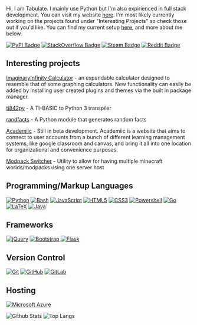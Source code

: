 Hi, I am Tabulate. I mainly use Python but I'm also expirienced in full stack development. You can visit my website [here](https://tabulatejarl8.github.io). I'm most likely currently working on the projects found under "Interesting Projects" so check those out if you'd like. You can find my current setup [here](https://tabulatejarl8.github.io/setuplist), and more about me below.

[![PyPI Badge](https://img.shields.io/badge/-PyPI-3775A9?style=flat-square&logo=pypi&logoColor=white&link=https://pypi.org/user/Tabulate/)](https://pypi.org/user/Tabulate/)
[![StackOverflow Badge](https://img.shields.io/badge/-StackOverflow-FE7A16?style=flat-square&logo=stackoverflow&logoColor=white&link=https://stackoverflow.com/users/11591238/tabulate)](https://stackoverflow.com/users/11591238/tabulate)
[![Steam Badge](https://img.shields.io/badge/-Steam-1E1E1E?style=flat-square&logo=steam&logoColor=white&link=https://steamcommunity.com/profiles/76561198872425795)](https://steamcommunity.com/profiles/76561198872425795)
[![Reddit Badge](https://img.shields.io/badge/-Reddit-FF4500?style=flat-square&logo=reddit&logoColor=white&link=https://reddit.com/u/TabulateJarl8)](https://reddit.com/u/TabulateJarl8)

## Interesting projects

[ImaginaryInfinity Calculator](https://gitlab.com/TurboWafflz/ImaginaryInfinity-Calculator/-/tree/development) - an expandable calculator designed to resemble that of some graphing calculators. New functionality can easily be added by installing user created plugins and themes via the built in package manager.

[ti842py](https://github.com/TabulateJarl8/ti842py) - A TI-BASIC to Python 3 transpiler

[randfacts](https://github.com/TabulateJarl8/randfacts) - A Python module that generates random facts

[Academiic](https://gitlab.com/TabulateJarl8/academiic) - Still in beta development. Academiic is a website that aims to connect to user accounts from a bunch of different learning management systems, like google classroom and canvas, and bring it all into one location for organizational and convenience purposes.

[Modpack Switcher](https://github.com/TabulateJarl8/modpackSwitcher) -  Utility to allow for having multiple minecraft worlds/modpacks using one server host


## Programming/Markup Languages

[![Python](https://img.shields.io/badge/-Python-14354C?style=flat-square&logo=python&logoColor=white)](https://python.org)
[![Bash](https://img.shields.io/badge/-Bash-black?style=flat-square&logo=gnu%20bash&logoColor=white)](https://www.gnu.org/software/bash/)
[![JavaScript](https://img.shields.io/badge/-JavaScript-black?style=flat-square&logo=javascript)](https://www.javascript.com/)
[![HTML5](https://img.shields.io/badge/-HTML5-E34F26?style=flat-square&logo=html5&logoColor=white)](https://developer.mozilla.org/en-US/docs/Web/Guide/HTML/HTML5)
[![CSS3](https://img.shields.io/badge/-CSS3-1572B6?style=flat-square&logo=css3)](https://developer.mozilla.org/en-US/docs/Web/CSS)
[![Powershell](https://img.shields.io/badge/-Powershell-black?style=flat-square&logo=powershell)](https://docs.microsoft.com/en-us/powershell/)
[![Go](https://img.shields.io/badge/-Go-00ADD8?style=flat-square&logo=go&logoColor=white)](https://golang.org/)
[![LaTeX](https://img.shields.io/badge/-LaTeX-008080?&style=flat-square&logo=latex&logoColor=white)](https://www.latex-project.org/)
[![Java](https://img.shields.io/badge/-Java-ED8B00?style=flat-square&logo=java&logoColor=white)](https://www.java.com/)

## Frameworks
[![jQuery](https://img.shields.io/badge/-jQuery-0769AD?style=flat-square&logo=jquery)](https://jquery.com/)
[![Bootstrap](https://img.shields.io/badge/-Bootstrap-563D7C?style=flat-square&logo=bootstrap)](https://getbootstrap.com/)
[![Flask](https://img.shields.io/badge/-Flask-000000?style=flat-square&logo=flask&logoColor=white)](https://flask.palletsprojects.com/)

## Version Control
[![Git](https://img.shields.io/badge/-Git-black?style=flat-square&logo=git)](https://git-scm.com/)
[![GitHub](https://img.shields.io/badge/-GitHub-181717?style=flat-square&logo=github)](https://github.com/TabulateJarl8)
[![GitLab](https://img.shields.io/badge/-GitLab-FCA121?style=flat-square&logo=gitlab)](https://gitlab.com/TabulateJarl8)

## Hosting
[![Microsoft Azure](https://img.shields.io/badge/Microsoft%20Azure-232F7E?style=flat-square&logo=microsoft-azure)](https://azure.microsoft.com)

![Github Stats](https://github-readme-stats.vercel.app/api?username=TabulateJarl8&count_private=true&show_icons=true&include_all_commits=true&theme=tokyonight)
![Top Langs](https://github-readme-stats.vercel.app/api/top-langs/?username=TabulateJarl8&hide=TeX&layout=compact&theme=tokyonight&exclude_repo=academiic-public,files)
